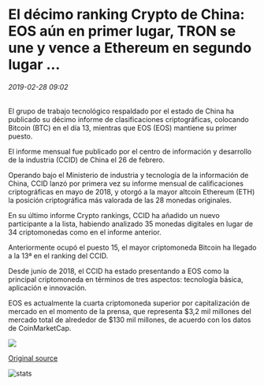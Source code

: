 # El décimo ranking Crypto de China: EOS aún en primer lugar, TRON se une y vence a Ethereum en segundo lugar ...

###### 2019-02-28 09:02

El grupo de trabajo tecnológico respaldado por el estado de China ha publicado su décimo informe de clasificaciones criptográficas, colocando Bitcoin (BTC) en el día 13, mientras que EOS (EOS) mantiene su primer puesto.

El informe mensual fue publicado por el centro de información y desarrollo de la industria (CCID) de China el 26 de febrero.

Operando bajo el Ministerio de industria y tecnología de la información de China, CCID lanzó por primera vez su informe mensual de calificaciones criptográficas en mayo de 2018, y otorgó a la mayor altcoin Ethereum (ETH) la posición criptográfica más valorada de las 28 monedas originales.

En su último informe Crypto rankings, CCID ha añadido un nuevo participante a la lista, habiendo analizado 35 monedas digitales en lugar de 34 criptomonedas como en el informe anterior.

Anteriormente ocupó el puesto 15, el mayor criptomoneda Bitcoin ha llegado a la 13ª en el ranking del CCID.

Desde junio de 2018, el CCID ha estado presentando a EOS como la principal criptomoneda en términos de tres aspectos: tecnología básica, aplicación e innovación.

EOS es actualmente la cuarta criptomoneda superior por capitalización de mercado en el momento de la prensa, que representa $3,2 mil millones del mercado total de alrededor de $130 mil millones, de acuerdo con los datos de CoinMarketCap.

![](https://s3.cointelegraph.com/storage/uploads/view/6006b82aa194697a622442dc6fb2c993.png)

[Original source](https://cointelegraph.com/news/chinas-10th-crypto-rankings-eos-still-in-first-tron-joins-and-beats-ethereum-to-second)

![stats](https://c.statcounter.com/11760860/0/a89fa40b/1/ "stats")